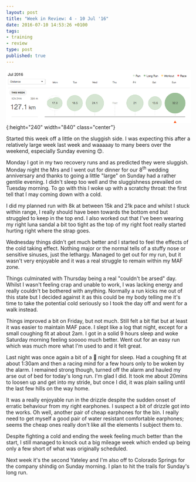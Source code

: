 ```yaml
---
layout: post
title: "Week in Review: 4 - 10 Jul '16"
date: 2016-07-10 14:53:26 +0100
tags:
- training
- review
type: post
published: true
---
```


![Week in Review: 4 - 10 Jul '16](/img/week-in-review-4-10Jul16.png){:height="240" width="840" class="center"}

Started this week off a little on the sluggish side. I was expecting this after a relatively large week last week and waaaaay to many beers over the weekend, especially Sunday evening :blush:.

Monday I got in my two recovery runs and as predicted they were sluggish. Monday night the Mrs and I went out for dinner for our 8<sup>th</sup> wedding anniversary and thanks to going a little "large" on Sunday had a rather gentile evening.  I didn't sleep too well and the sluggishness prevailed on Tuesday morning. To go with this I woke up with a scratchy throat: the first tell that I may coming down with a cold.

I did my planned run with 8k at between 15k and 21k pace and whilst I stuck within range, I really should have been towards the bottom end but struggled to keep in the top end.  I also worked out that I've been wearing my right luna sandal a bit too tight as the top of my right foot really started hurting right where the strap goes.

Wednesday things didn't get much better and I started to feel the effects of the cold taking effect. Nothing major or the normal tells of a stuffy nose or sensitive sinuses, just the lethargy.  Managed to get out for my run, but it wasn't very enjoyable and it was a real struggle to remain within my MAF zone.

Things culminated with Thursday being a real "couldn't be arsed" day. Whilst I wasn't feeling crap and unable to work, I was lacking energy and really couldn't be bothered with anything.  Normally a run kicks me out of this state but I decided against it as this could be my body telling me it's time to take the potential cold seriously so I took the day off and went for a walk instead.

Things improved a bit on Friday, but not much. Still felt a bit flat but at least it was easier to maintain MAF pace. I slept like a log that night, except for a small coughing fit at about 2am.  I got in a solid 9 hours sleep and woke Saturday morning feeling sooooo much better. Went out for an easy run which was much more what I'm used to and it felt great.

Last night was once again a bit of a :poop: night for sleep. Had a coughing fit at about 1:30am and then a racing mind for a few hours only to be woken by the alarm.  I remained strong though, turned off the alarm and hauled my arse out of bed for today's long run.  I'm glad I did.  It took me about 20mins to loosen up and get into my stride, but once I did, it was plain sailing until the last few hills on the way home.

It was a really enjoyable run in the drizzle despite the sudden onset of erratic behaviour from my right earphones. I suspect a bit of drizzle got into the works.  Oh well, another pair of cheap earphones for the bin.  I really need to get myself a good pair of water resistant comfortable earphones; seems the cheap ones really don't like all the elements I subject them to.

Despite fighting a cold and ending the week feeling much better than the start, I still managed to knock out a big mileage week which ended up being only a few short of what was originally scheduled.

Next week it's the second Yateley and I'm also off to Colorado Springs for the company shindig on Sunday morning.  I plan to hit the trails for Sunday's long run.
